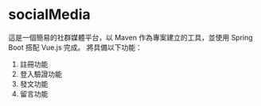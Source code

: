 # socialMedia
這是一個簡易的社群媒體平台，以 Maven 作為專案建立的工具，並使用 Spring Boot 搭配 Vue.js 完成。
將具備以下功能：
1. 註冊功能
2. 登入驗證功能
3. 發文功能
4. 留言功能